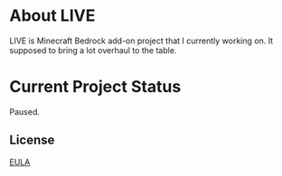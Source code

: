 # About LIVE
LIVE is Minecraft Bedrock add-on project that I currently working on. It supposed to bring a lot overhaul to the table.

# Current Project Status
Paused.

## License
[EULA](https://daniswastaken.github.io/eula/)

